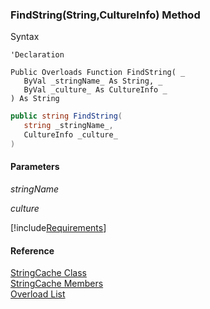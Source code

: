 ﻿### FindString(String,CultureInfo) Method

Syntax

```vbnet
'Declaration

Public Overloads Function FindString( _
   ByVal _stringName_ As String, _
   ByVal _culture_ As CultureInfo _
) As String
```

```csharp
public string FindString( 
   string _stringName_,
   CultureInfo _culture_
)
```

#### Parameters

_stringName_

_culture_

[!include[Requirements](../partials/requirements.md)]

#### Reference

[StringCache Class](fcSDK~FChoice.Foundation.Clarify.StringCache.md)  
[StringCache Members](fcSDK~FChoice.Foundation.Clarify.StringCache_members.md)  
[Overload List](fcSDK~FChoice.Foundation.Clarify.StringCache~FindString.md)